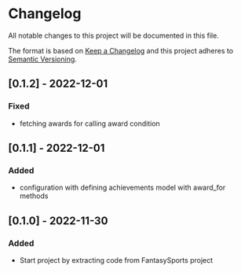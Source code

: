 # Changelog
All notable changes to this project will be documented in this file.

The format is based on [Keep a Changelog](http://keepachangelog.com/en/1.0.0/)
and this project adheres to [Semantic Versioning](http://semver.org/spec/v2.0.0.html).

## [0.1.2] - 2022-12-01
### Fixed
- fetching awards for calling award condition

## [0.1.1] - 2022-12-01
### Added
- configuration with defining achievements model with award_for methods

## [0.1.0] - 2022-11-30
### Added
- Start project by extracting code from FantasySports project
